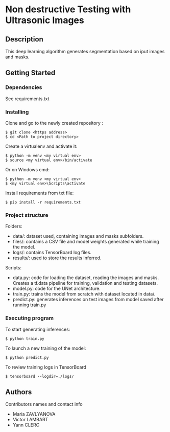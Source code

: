 # Non destructive Testing with Ultrasonic Images


## Description

This deep learning algorithm generates segmentation based on iput images and masks. 

## Getting Started

### Dependencies

See requirements.txt

### Installing

Clone and go to the newly created repository :

    $ git clone <https address>
    $ cd <Path to project directory>

Create a virtualenv and activate it: 

    $ python -m venv <my virtual env>
    $ source <my virtual env>/bin/activate

Or on Windows cmd:

    $ python -m venv <my virtual env>
    $ <my virtual env>\Scripts\activate

Install requirements from txt file:

    $ pip install -r requirements.txt


### Project structure

Folders:

- data/: dataset used, containing images and masks subfolders.
- files/: contains a CSV file and model weights generated while training the model.
- logs/: contains TensorBoard log files.
- results/: used to store the results inferred.

Scripts:
- data.py: code for loading the dataset, reading the images and masks. Creates a tf.data pipeline for training, validation and testing datasets.
- model.py: code for the UNet architecture. 
- train.py: trains the model from scratch with dataset located in data/.   
- predict.py: generates inferences on test images from model saved after running train.py


### Executing program

To start generating inferences:

    $ python train.py


To launch a new training of the model: 

    $ python predict.py



To review training logs in TensorBoard

    $ tensorboard --logdir=./logs/




## Authors

Contributors names and contact info

- Maria ZAVLYANOVA
- Victor LAMBART
- Yann CLERC
